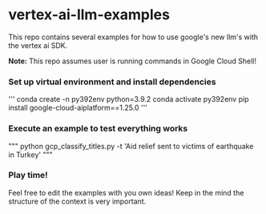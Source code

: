 # vertex-ai-llm-examples
This repo contains several examples for how to use google's new llm's with the vertex ai SDK.

**Note:** This repo assumes user is running commands in Google Cloud Shell!

### Set up virtual environment and install dependencies
'''
conda create -n py392env python=3.9.2
conda activate py392env
pip install google-cloud-aiplatform==1.25.0
'''

### Execute an example to test everything works
"""
python gcp_classify_titles.py -t 'Aid relief sent to victims of earthquake in Turkey'
"""

### Play time!
Feel free to edit the examples with you own ideas! Keep in the mind the structure of the context is very important. 
